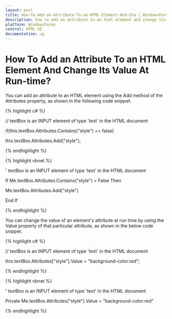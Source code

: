 ```yaml
---
layout: post
title: How-To-Add-an-Attribute-To-an-HTML-Element-And-Cha | WindowsForms | Syncfusion
description: how to add an attribute to an html element and change its value at run-time?
platform: WindowsForms
control: HTML UI
documentation: ug
---
```


# How To Add an Attribute To an HTML Element And Change Its Value At Run-time?

You can add an attribute to an HTML element using the Add method of the Attributes property, as shown in the following code snippet.



{% highlight c# %}



// textBox is an INPUT element of type 'text' in the HTML document

if(this.textBox.Attributes.Contains("style") == false)

this.textBox.Attributes.Add("style");

{% endhighlight %}

{% highlight vbnet %}



' textBox is an INPUT element of type 'text' in the HTML document

If Me.textBox.Attributes.Contains("style") = False Then

Me.textBox.Attributes.Add("style")

End If

{% endhighlight %}

You can change the value of an element's attribute at run time by using the Value property of that particular attribute, as shown in the below code snippet.



{% highlight c# %}



// textBox is an INPUT element of type 'text' in the HTML document

this.textBox.Attributes["style"].Value = "background-color:red";

{% endhighlight %}

{% highlight vbnet %}



' textBox is an INPUT element of type 'text' in the HTML document

Private Me.textBox.Attributes("style").Value = "background-color:red"

{% endhighlight %}


